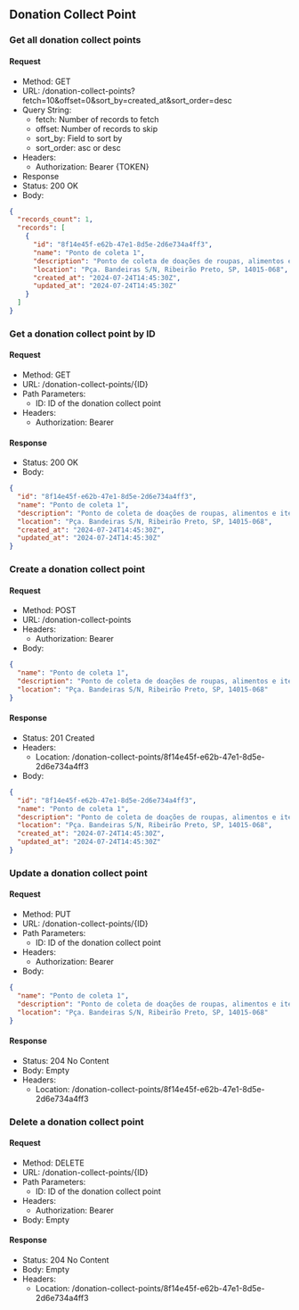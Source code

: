 ## Donation Collect Point
### Get all donation collect points
#### Request
- Method: GET
- URL: /donation-collect-points?fetch=10&offset=0&sort_by=created_at&sort_order=desc
- Query String:
  - fetch: Number of records to fetch
  - offset: Number of records to skip
  - sort_by: Field to sort by
  - sort_order: asc or desc
- Headers: 
    - Authorization: Bearer {TOKEN}
- Response
- Status: 200 OK
- Body:
```json
{
  "records_count": 1,
  "records": [
    {
      "id": "8f14e45f-e62b-47e1-8d5e-2d6e734a4ff3",
      "name": "Ponto de coleta 1",
      "description": "Ponto de coleta de doações de roupas, alimentos e itens de higiene.",
      "location": "Pça. Bandeiras S/N, Ribeirão Preto, SP, 14015-068",
      "created_at": "2024-07-24T14:45:30Z",
      "updated_at": "2024-07-24T14:45:30Z"
    }
  ]
}
```

### Get a donation collect point by ID
#### Request
- Method: GET
- URL: /donation-collect-points/{ID}
- Path Parameters:
  - ID: ID of the donation collect point
- Headers: 
    - Authorization: Bearer

#### Response
- Status: 200 OK
- Body:
```json
{
  "id": "8f14e45f-e62b-47e1-8d5e-2d6e734a4ff3",
  "name": "Ponto de coleta 1",
  "description": "Ponto de coleta de doações de roupas, alimentos e itens de higiene.",
  "location": "Pça. Bandeiras S/N, Ribeirão Preto, SP, 14015-068",
  "created_at": "2024-07-24T14:45:30Z",
  "updated_at": "2024-07-24T14:45:30Z"
}
```

### Create a donation collect point
#### Request
- Method: POST
- URL: /donation-collect-points
- Headers: 
    - Authorization: Bearer
- Body:
```json
{
  "name": "Ponto de coleta 1",
  "description": "Ponto de coleta de doações de roupas, alimentos e itens de higiene.",
  "location": "Pça. Bandeiras S/N, Ribeirão Preto, SP, 14015-068"
}
```

#### Response
- Status: 201 Created
- Headers:
    - Location: /donation-collect-points/8f14e45f-e62b-47e1-8d5e-2d6e734a4ff3
- Body:
```json
{
  "id": "8f14e45f-e62b-47e1-8d5e-2d6e734a4ff3",
  "name": "Ponto de coleta 1",
  "description": "Ponto de coleta de doações de roupas, alimentos e itens de higiene.",
  "location": "Pça. Bandeiras S/N, Ribeirão Preto, SP, 14015-068",
  "created_at": "2024-07-24T14:45:30Z",
  "updated_at": "2024-07-24T14:45:30Z"
}
```

### Update a donation collect point
#### Request
- Method: PUT
- URL: /donation-collect-points/{ID}
- Path Parameters:
  - ID: ID of the donation collect point
- Headers: 
    - Authorization: Bearer
- Body:
```json
{
  "name": "Ponto de coleta 1",
  "description": "Ponto de coleta de doações de roupas, alimentos e itens de higiene.",
  "location": "Pça. Bandeiras S/N, Ribeirão Preto, SP, 14015-068"
}
```

#### Response
- Status: 204 No Content
- Body: Empty
- Headers:
    - Location: /donation-collect-points/8f14e45f-e62b-47e1-8d5e-2d6e734a4ff3

### Delete a donation collect point
#### Request
- Method: DELETE
- URL: /donation-collect-points/{ID}
- Path Parameters:
  - ID: ID of the donation collect point
- Headers: 
    - Authorization: Bearer
- Body: Empty

#### Response
- Status: 204 No Content
- Body: Empty
- Headers:
    - Location: /donation-collect-points/8f14e45f-e62b-47e1-8d5e-2d6e734a4ff3
